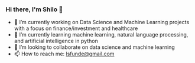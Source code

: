 ### Hi there, I'm Shilo 👋

- 🔭 I’m currently working on Data Science and Machine Learning projects with a focus on finance/investment and healthcare
- 🌱 I’m currently learning machine learning, natural language processing, and artificial intelligence in python 
- 👯 I’m looking to collaborate on data science and machine learning 
- 📫 How to reach me: lsfunde@gmail.com


